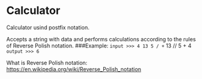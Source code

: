 # Calculator
Calculator usind postfix notation.

Accepts a string with data and performs calculations according to the rules of Reverse Polish notation.
###Example:
`input >>> 4 13 5 / +`
13 // 5 + 4
`output >>> 6`

What is Reverse Polish notation: https://en.wikipedia.org/wiki/Reverse_Polish_notation
